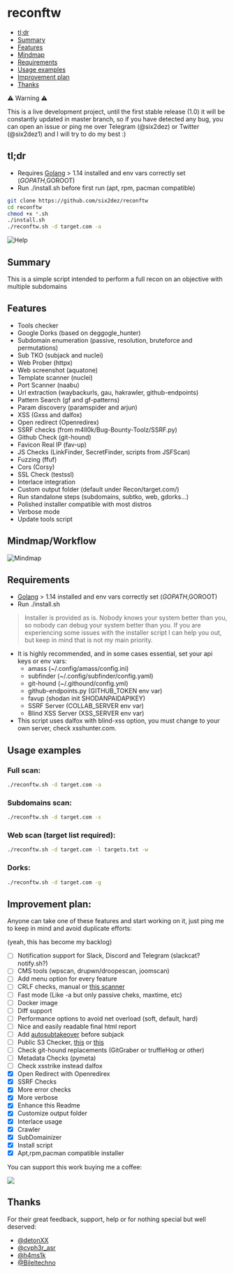 # reconftw

-   [tl;dr](#tldr)
-   [Summary](#summary)
-   [Features](#features)
-   [Mindmap](#mindmapworkflow)
-   [Requirements](#requirements)
-   [Usage examples](#usage-examples)
-   [Improvement plan](#improvement-plan)
-   [Thanks](#thanks)

:warning: Warning :warning:

This is a live development project, until the first stable release (1.0) it will be constantly updated in master branch, so if you have detected any bug, you can open an issue or ping me over Telegram (@six2dez) or Twitter (@six2dez1) and I will try to do my best :)


## tl;dr

- Requires [Golang](https://golang.org/dl/) > 1.14 installed and env vars correctly set ($GOPATH,$GOROOT)
- Run ./install.sh before first run (apt, rpm, pacman compatible)

```bash
git clone https://github.com/six2dez/reconftw
cd reconftw
chmod +x *.sh
./install.sh
./reconftw.sh -d target.com -a
```
![Help](images/help.png)

## Summary

This is a simple script intended to perform a full recon on an objective with multiple subdomains

## Features

- Tools checker
- Google Dorks (based on deggogle_hunter)
- Subdomain enumeration (passive, resolution, bruteforce and permutations)
- Sub TKO (subjack and nuclei)
- Web Prober (httpx)
- Web screenshot (aquatone)
- Template scanner (nuclei)
- Port Scanner (naabu)
- Url extraction (waybackurls, gau, hakrawler, github-endpoints)
- Pattern Search (gf and gf-patterns)
- Param discovery (paramspider and arjun)
- XSS (Gxss and dalfox)
- Open redirect (Openredirex)
- SSRF checks (from m4ll0k/Bug-Bounty-Toolz/SSRF.py)
- Github Check (git-hound)
- Favicon Real IP (fav-up)
- JS Checks (LinkFinder, SecretFinder, scripts from JSFScan)
- Fuzzing (ffuf)
- Cors (Corsy)
- SSL Check (testssl)
- Interlace integration
- Custom output folder (default under Recon/target.com/)
- Run standalone steps (subdomains, subtko, web, gdorks...)
- Polished installer compatible with most distros
- Verbose mode
- Update tools script

## Mindmap/Workflow

![Mindmap](images/mindmap.png)

## Requirements

- [Golang](https://golang.org/dl/) > 1.14 installed and env vars correctly set ($GOPATH,$GOROOT)
- Run ./install.sh
> Installer is provided as is. Nobody knows your system better than you, so nobody can debug your system better than you. If you are experiencing some issues with the installer script I can help you out, but keep in mind that is not my main priority.
- It is highly recommended, and in some cases essential, set your api keys or env vars:
  - amass (~/.config/amass/config.ini)
  - subfinder (~/.config/subfinder/config.yaml)
  - git-hound (~/.githound/config.yml)
  - github-endpoints.py (GITHUB_TOKEN env var)
  - favup (shodan init SHODANPAIDAPIKEY)
  - SSRF Server (COLLAB_SERVER env var) 
  - Blind XSS Server (XSS_SERVER env var) 
- This script uses dalfox with blind-xss option, you must change to your own server, check xsshunter.com.

## Usage examples

### Full scan:
```bash
./reconftw.sh -d target.com -a
```

### Subdomains scan:
```bash
./reconftw.sh -d target.com -s
```

### Web scan (target list required):
```bash
./reconftw.sh -d target.com -l targets.txt -w
```

### Dorks:
```bash
./reconftw.sh -d target.com -g
```

## Improvement plan:

Anyone can take one of these features and start working on it, just ping me to keep in mind and avoid duplicate efforts:

(yeah, this has become my backlog)

- [ ] Notification support for Slack, Discord and Telegram (slackcat? notify.sh?)
- [ ] CMS tools (wpscan, drupwn/droopescan, joomscan)
- [ ] Add menu option for every feature
- [ ] CRLF checks, manual or [this scanner](https://github.com/MichaelStott/CRLF-Injection-Scanner)
- [ ] Fast mode (Like -a but only passive cheks, maxtime, etc)
- [ ] Docker image
- [ ] Diff support
- [ ] Performance options to avoid net overload (soft, default, hard)
- [ ] Nice and easily readable final html report
- [ ] Add [autosubtakeover](https://github.com/JordyZomer/autoSubTakeover) before subjack
- [ ] Public S3 Checker, [this](https://gist.githubusercontent.com/random-robbie/b0c8603e55e22b21c49fd80072392873/raw/bucket_list.sh) or [this](https://gist.githubusercontent.com/jhaddix/4769f5e3e4dbcaaf9032fbb741ef6f83/raw/fdfc8ded52a6746d8ecb0fc522cf492e42ba0dec/bucket-disclose.sh)
- [ ] Check git-hound replacements (GitGraber or truffleHog or other)
- [ ] Metadata Checks (pymeta)
- [ ] Check xsstrike instead dalfox
- [X] Open Redirect with Openredirex
- [X] SSRF Checks
- [X] More error checks
- [X] More verbose
- [X] Enhance this Readme
- [X] Customize output folder
- [X] Interlace usage
- [X] Crawler
- [X] SubDomainizer
- [X] Install script
- [X] Apt,rpm,pacman compatible installer

You can support this work buying me a coffee:

[<img src="https://cdn.buymeacoffee.com/buttons/v2/default-green.png">](https://www.buymeacoffee.com/six2dez)

## Thanks
For their great feedback, support, help or for nothing special but well deserved:
- [@detonXX](https://twitter.com/detonXX)
- [@cyph3r_asr](https://twitter.com/cyph3r_asr)
- [@h4ms1k](https://twitter.com/h4ms1k)
- [@Bileltechno](https://twitter.com/BilelEljaamii)


